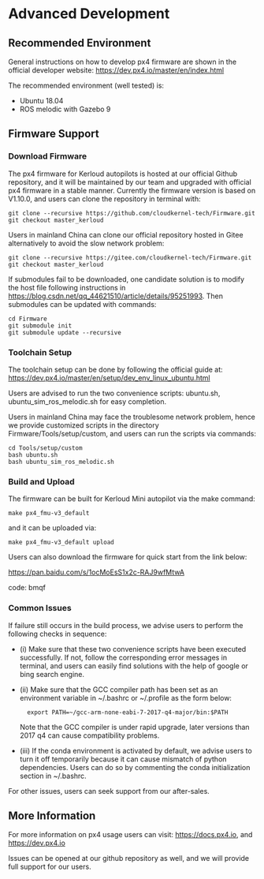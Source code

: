 # Advanced Development

## Recommended Environment

General instructions on how to develop px4 firmware are shown in the official developer website: https://dev.px4.io/master/en/index.html

The recommended environment (well tested) is:

- Ubuntu 18.04
- ROS melodic with Gazebo 9

## Firmware Support

### Download Firmware

The px4 firmware for Kerloud autopilots is hosted at our official Github repository, and it will be maintained by our team and upgraded with official px4 firmware in a stable manner. Currently the firmware version is based on V1.10.0, and users can clone the repository in terminal with:

    git clone --recursive https://github.com/cloudkernel-tech/Firmware.git
    git checkout master_kerloud

Users in mainland China can clone our official repository hosted in Gitee alternatively to avoid the slow network problem:

    git clone --recursive https://gitee.com/cloudkernel-tech/Firmware.git
    git checkout master_kerloud

If submodules fail to be downloaded, one candidate solution is to modify the host file following instructions in <https://blog.csdn.net/qq_44621510/article/details/95251993>.
Then submodules can be updated with commands:

    cd Firmware
    git submodule init
    git submodule update --recursive

### Toolchain Setup

The toolchain setup can be done by following the official guide at:
https://dev.px4.io/master/en/setup/dev_env_linux_ubuntu.html

Users are advised to run the two convenience scripts: ubuntu.sh, ubuntu_sim_ros_melodic.sh for easy completion.

Users in mainland China may face the troublesome network problem, hence we provide customized scripts in the directory Firmware/Tools/setup/custom, and users can run the scripts via commands:

    cd Tools/setup/custom
    bash ubuntu.sh
    bash ubuntu_sim_ros_melodic.sh

### Build and Upload

The firmware can be built for Kerloud Mini autopilot via the make command:

    make px4_fmu-v3_default

and it can be uploaded via:

    make px4_fmu-v3_default upload


Users can also download the firmware for quick start from the link below:

<https://pan.baidu.com/s/1ocMoEsS1x2c-RAJ9wfMtwA>

code: bmqf


### Common Issues

If failure still occurs in the build process, we advise users to perform the following checks in sequence:

* (i) Make sure that these two convenience scripts have been executed successfully. If not, follow the corresponding error messages in terminal, and users can easily find
solutions with the help of google or bing search engine.

* (ii) Make sure that the GCC compiler path has been set as an environment variable in ~/.bashrc or ~/.profile as the form below:

        export PATH=~/gcc-arm-none-eabi-7-2017-q4-major/bin:$PATH

    Note that the GCC compiler is under rapid upgrade, later versions than 2017 q4 can cause compatibility problems.

* (iii) If the conda environment is activated by default, we advise users to turn it off temporarily because it can cause mismatch of python dependencies.
Users can do so by commenting the conda initialization section in ~/.bashrc.

For other issues, users can seek support from our after-sales.

## More Information

For more information on px4 usage users can visit:
<https://docs.px4.io>, and <https://dev.px4.io>

Issues can be opened at our github repository as well, and we will provide full support for our users.


